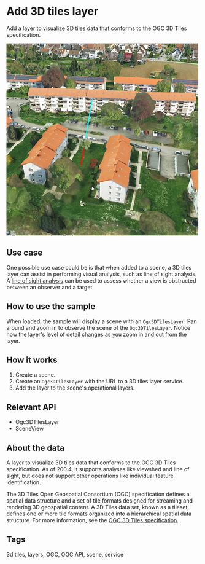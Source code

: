 # Add 3D tiles layer

Add a layer to visualize 3D tiles data that conforms to the OGC 3D Tiles specification.

![](screenshot.png)

## Use case

One possible use case could be is that when added to a scene, a 3D tiles layer can assist in performing visual analysis, such as line of sight analysis. A [line of sight analysis](https://developers.arcgis.com/documentation/mapping-apis-and-services/spatial-analysis/tutorials/apis/display-a-line-of-sight/) can be used to assess whether a view is obstructed between an observer and a target.

## How to use the sample

When loaded, the sample will display a scene with an `Ogc3DTilesLayer`. Pan around and zoom in to observe the scene of the `Ogc3DTilesLayer`. Notice how the layer's level of detail changes as you zoom in and out from the layer.

## How it works

1. Create a scene.
2. Create an `Ogc3DTilesLayer` with the URL to a 3D tiles layer service.
3. Add the layer to the scene's operational layers.

## Relevant API

* Ogc3DTilesLayer
* SceneView

## About the data

A layer to visualize 3D tiles data that conforms to the OGC 3D Tiles specification. As of 200.4, it supports analyses like viewshed and line of sight, but does not support other operations like individual feature identification.

The 3D Tiles Open Geospatial Consortium (OGC) specification defines a spatial data structure and a set of tile formats designed for streaming and rendering 3D geospatial content. A 3D Tiles data set, known as a tileset, defines one or more tile formats organized into a hierarchical spatial data structure. For more information, see the [OGC 3D Tiles specification](https://www.ogc.org/standard/3DTiles).

## Tags

3d tiles, layers, OGC, OGC API, scene, service
